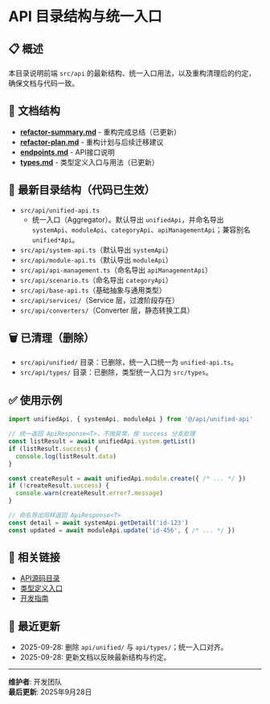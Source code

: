# API 目录结构与统一入口

## 📋 概述

本目录说明前端 `src/api` 的最新结构、统一入口用法，以及重构清理后的约定，确保文档与代码一致。

## 📁 文档结构

- **[refactor-summary.md](./refactor-summary.md)** - 重构完成总结（已更新）
- **[refactor-plan.md](./refactor-plan.md)** - 重构计划与后续迁移建议
- **[endpoints.md](./endpoints.md)** - API接口说明
- **[types.md](./types.md)** - 类型定义入口与用法（已更新）

## 📂 最新目录结构（代码已生效）

- `src/api/unified-api.ts`
  - 统一入口（Aggregator）。默认导出 `unifiedApi`，并命名导出 `systemApi`、`moduleApi`、`categoryApi`、`apiManagementApi`；兼容别名 `unified*Api`。
- `src/api/system-api.ts`（默认导出 `systemApi`）
- `src/api/module-api.ts`（默认导出 `moduleApi`）
- `src/api/api-management.ts`（命名导出 `apiManagementApi`）
- `src/api/scenario.ts`（命名导出 `categoryApi`）
- `src/api/base-api.ts`（基础抽象与通用类型）
- `src/api/services/`（Service 层，过渡阶段存在）
- `src/api/converters/`（Converter 层，静态转换工具）

## 🗑️ 已清理（删除）

- `src/api/unified/` 目录：已删除，统一入口统一为 `unified-api.ts`。
- `src/api/types/` 目录：已删除，类型统一入口为 `src/types`。

## ✅ 使用示例

```ts
import unifiedApi, { systemApi, moduleApi } from '@/api/unified-api'

// 统一返回 ApiResponse<T>，不抛异常，按 success 分支处理
const listResult = await unifiedApi.system.getList()
if (listResult.success) {
  console.log(listResult.data)
}

const createResult = await unifiedApi.module.create({ /* ... */ })
if (!createResult.success) {
  console.warn(createResult.error?.message)
}

// 命名导出同样返回 ApiResponse<T>
const detail = await systemApi.getDetail('id-123')
const updated = await moduleApi.update('id-456', { /* ... */ })
```

## 🔗 相关链接

- [API源码目录](../../src/api/)
- [类型定义入口](../../src/types/)
- [开发指南](../guides/)

## 📝 最近更新

- 2025-09-28: 删除 `api/unified/` 与 `api/types/`；统一入口对齐。
- 2025-09-28: 更新文档以反映最新结构与约定。

---

**维护者**: 开发团队  
**最后更新**: 2025年9月28日